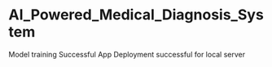 # AI_Powered_Medical_Diagnosis_System


Model training Successful
App Deployment successful for local server
